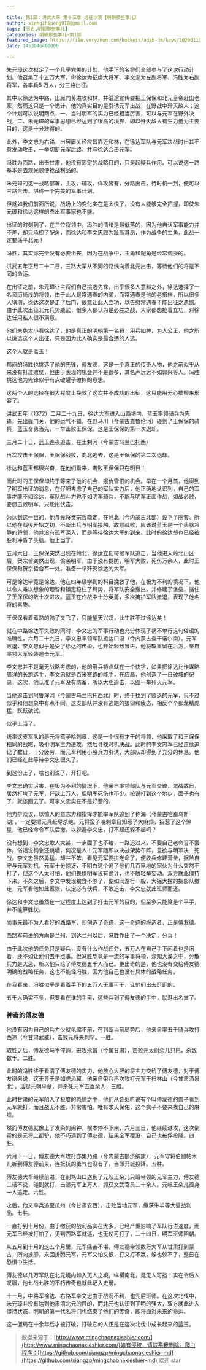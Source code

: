 ```yaml
---

title: 第1部：洪武大帝 第十五章 远征沙漠【明朝那些事儿】
author: xiangzhipeng918@gmail.com
tags: [历史,明朝那些事儿]
categories: 明朝那些事儿-第1部
featured_image: https://file.veryzhun.com/buckets/adsb-dm/keys/20200115-052154-xuggt9dny09gmm26.jpg
date: 1453046400000

---
```


    
朱元璋这次拟定了一个几乎完美的计划，他手下的名将们全部参与了这次行动计划。他召集了十五万大军，命徐达为征虏大将军、李文忠为左副将军、冯胜为右副将军，各率兵5 万人，分三路出征。
            
其中以徐达为中路，出雁门关进攻和林，并沿途宣传要把王保保和北元皇帝赶出老家，然而这只是一个诡计，他的真实目的是引诱元军出战，在野战中歼灭敌人；这个计划可以说明两点，一、当时明军的实力已经相当厉害，可以与元军在野外决战，二、朱元璋的军事思想已经达到了很高的境界，即以歼灭敌人有生力量为主要目的，这是十分难得的。
            
此外，李文忠为右路，出居庸关经应昌靠近和林，在徐达军队与元军决战时出其不意发动攻击，一举切断元军后路。并与徐达合击元军。
            
冯胜为西路，出击甘肃，他没有固定的战略目的，只是起疑兵作用。可以说这一路基本是去观光顺便抢战利品的。
            
朱元璋的这一战略部署，主攻，辅攻，佯攻皆有，分路出击，待时机一到，便可以三路合击。堪称一个完美的军事计划。
            
但就如我们前面所说，战场上的变化实在是太快了，没有人能够完全把握，即使朱元璋和徐达这样的杰出军事家也不能。
            
出征的时刻到了，在三位将领中，冯胜的情绪是最低落的，因为他自认军事能力并不差，却只承担了配角，而徐达和李文忠颇为趾高其昂，作为战争的主角，此战一定要荡平北元！
            
冯胜，其实你完全没有必要沮丧，因为在战争中，主角和配角是经常调换的。
            
洪武五年正月二十二日，三路大军从不同的路线向着北元出击，等待他们的将是不同的命运。
            
在出征之前，朱元璋让主将们自己挑选先锋，出乎很多人意料之外，徐达选择了一名资历尚浅的将领，由于此人是常遇春的内弟，而常遇春是他的老搭档，所以很多人猜测，徐达这次是走了后门，故意让此人立功，以告慰常遇春不能出征之遗憾。由于此次出征北元兵势威武，很多人都认为是必胜之战，大家都想抢着立功，对徐达任用私人很不满意。
            
他们未免太小看徐达了，他是真正的明朝第一名将，用兵如神，为人公正，他之所以挑选这个人出征，只是因为此人确实是最合适的人选。
            
这个人就是蓝玉！
            
郁闷的冯胜也挑选了他的先锋，傅友德，这是一个真正的传奇人物，他之前似乎从来没有打过败仗，但由于表现的机会并不是很多，其名声远远不如郭兴等人。冯胜挑选他为先锋似乎有点破罐子破摔的意思。
            
这两个人的选择在很大程度上挽救了这次并不成功的出征，这只能用无心插柳来形容了。
            
洪武五年（1372）二月二十九日，徐达大军进入山西境内，蓝玉率领骑兵为先锋，先出雁门关，他的运气不错，在野马川（今蒙古克鲁伦河）碰到了王保保的骑兵，蓝玉奋勇当先，一举击败王保保。这是王保保的第一次退却。
            
三月二十日，蓝玉连夜追击，在土剌河（今蒙古乌兰巴托西）
            
再次攻击王保保，王保保战败，向北逃去，这是王保保的第二次退却。
            
徐达和蓝玉都很兴奋，在他们看来，击败王保保只在明日！
            
而此时的王保保却终于等来了他的机会，报仇雪恨的机会。早在一个月前，他得到了明军出征的消息，在仔细考虑了自己的军队实力后，他正确地认识到，自己的军事才能不如徐达，军队战斗力也不如明军骑兵，不能与明军正面作战，如战必败，要想击败明军，只能用伏击。
            
为达到这一目的，他与元将贺宗哲商定，在岭北（今内蒙古北部）设下了圈套。所以他在战役开始之初，不断出兵与明军接触，故意战败，应该说蓝玉是一个头脑冷静的将领，他并没有孤军深入，而是等待徐达大军的到来。此时的徐达却也已经被胜利冲昏了头脑。他上当了。
            
五月六日，王保保突然出现在岭北，徐达立刻带领军队追击，当他进入岭北山区后，贺宗哲突然出现，偷袭明军，由于没有提防，明军大败，死伤万余人，此时王保保和贺宗哲合军一处，准备一举歼灭徐达的大军。
            
可是徐达毕竟是徐达，他在四年级学到的科目挽救了他，在极为不利的境况下，他以令人难以想象的理智和镇定稳住了局势，将军队安全撤出，并修建了堡垒，挡住了王保保的数十次进攻。蓝玉在作战中十分英勇，多次掩护军队撤退，表现了他名将的素质。
            
王保保看着煮熟的鸭子又飞了，只能望天兴叹，此生胜不过徐达矣！
            
就在中路徐达军失败的同时，李文忠的军事行动也充分体现了祸不单行这句俗语的准确性，六月二十九日，李文忠率领军队抵达口温（今内蒙古查干诺尔南），元军败退，李文忠似乎是受了徐达的传染，也开始轻敌冒进，他将辎重留在后方，亲自率领大军轻装追击元军。
            
李文忠并不是毫无战略考虑的，他的用兵特点就在一个快字，如果把徐达比作谋略周详的长跑选手，李文忠就是百米赛跑的能手，在应昌，他创造了一日破城的纪录，这次，他认准了元军没有防备，所以大胆追击，以图一举歼灭元军。
            
当他追击到阿鲁浑河（今蒙古乌兰巴托西北）时，终于找到了败退的元军，只不过似乎和他想象中有点不同。这支部队并没有逃跑的狼狈和疲态，相反个个都龙精虎猛，跃跃欲试。
            
似乎上当了。
            
统率这支军队的是元将蛮子哈刺章，这是一个很有才干的将领，他采取了和王保保相同的战略，吸引明军主力进攻，然后寻找时机决战。此时的李文忠军已经连续追记了数日，十分疲劳，而元军利用小股兵力引诱，大部队却得到了充分的休息。他们已经在此等待李文忠很久了。
            
到这份上了，啥也别说了，开打吧。
            
李文忠确实厉害，在极为不利的情况下，他亲自率领部队与元军交锋，激战数日，居然打垮了元军，歼敌上万人，但明军死伤也不少。按说打到这个地步，面子也有了，就该回去了。可李文忠实在不是好惹的。
            
他力排众议，以惊人的意志力和指挥才能率军队追到了称海（今蒙古哈腊乌斯湖），一定要把元兵赶尽杀绝，元将蛮子哈刺章自知惹了大麻烦，招惹了这个煞星，他已经命令军队后撤，以躲避李文忠，打不起还躲不起吗？
            
没有想到，李文忠欺人太甚，一点面子也不给，一路追过来，不要自己老命誓不罢休。俗话说狗急还跳墙，何况是人！元军随即以决战架势布阵，意欲与明军决一死战。李文忠虽然勇猛，却并不笨，看见元军要拼老命了，便收兵修建营垒，据险自守与元军对抗，元军十分惊讶，不明白这个追了他们几百里地的家伙为什么突然不打了，但这个人太可怕，他们畏惧明军设有诡计，也不敢轻举妄动。双方就此僵持下来。不久之后，李文中发现粮食不够了，便如同游行一般，大摇大摆的把部队撤走，元军看他如此嚣张，认定必有伏兵，不敢追击，李文忠就此班师而还。
            
徐达和李文忠虽然在一定程度上达到了打击元军的目的，但至多只能算是个平手，并不能算胜仗。
            
而事先最不为人看好的西路军，却创造了奇迹，这一奇迹的缔造者，正是傅友德。
            
西路军前进的方向是兰州，到达兰州以后，冯胜作出了一个决定，分兵！
            
由于此次他的任务只是疑兵，没有什么作战任务，五万人在自己手下闲着也是闲着，还不如让他们去干点事。但冯胜毕竟是一流的军事将领，深知大漠之中，分散兵力是大忌，所以他只给了傅友德五千人而已。更出奇的是，他也没有交给傅友德明确的战略任务，这也不能怪冯胜，因为他自己也没有具体的战略任务。
            
在我看来，冯胜似乎是看着手下的五万人无事可干，让他们出去逛逛的。
            
五千人确实不多，但要看在谁的手里，这些兵到了傅友德的手中，就逛出名堂了。
            

### 神奇的傅友德

            
他没有因为自己的兵力少就龟缩不前，在判断当前局势后，他亲自率五千骑兵攻打西凉（今甘肃武威），击败元将失刺罕。一胜。
            
取胜之后，傅友德马不停蹄，进攻永昌（今属甘肃），击败元太尉朵儿只巴，杀敌数千。二胜。
            
此时的冯胜终于看清了傅友德的实力，他放心大胆的将主力交给了傅友德，对于傅友德来说，这无异于是如虎添翼。他亲自带兵再次攻打元军于扫林山（今甘肃酒泉北），活捉元朝平章，并杀死元军五百余人，三胜。
            
此时甘肃的元军陷入了极度的恐慌之中，他们从各处听说有个叫傅友德的疯子看到元军就打，而且战无不胜，非常害怕。唯有求天保佑，这个疯子不要来找自己的麻烦。
            
然而傅友德就像上了发条的闹钟，根本停不下来，六月三日，他继续进攻，这次倒霉的是元将上都驴，他不巧遇到了傅友德，结果全军覆没，自己也被俘投降。四胜。
            
六月十一日，傅友德大军攻打亦集乃路（今内蒙古额济纳旗），元军守将伯颜帖木儿听到傅友德前来，连抵抗的勇气也没有了，当即开城投降。五胜。
            
傅友德大军继续前进，在别笃山口遇到了元岐王朵儿只班带领的元军主力，傅友德二话不说，碰到就打，击溃元军上万人，抓获文武官员二十余人。元岐王朵儿孤身一人逃走。六胜。
            
之后，他又率兵追至瓜州（今甘肃安西），击败当地元军，缴获牛羊等大量战利品。七胜。
            
一直打到十月份，由于缴获的战利品实在太多，已经严重影响了军队行进速度，而元军已经被打怕了，见到西路军就逃，也无仗可打了，二十四日，明军班师回朝。
            
从五月到十月的这五个月里，元军痛苦不堪，傅友德带领数万大军从甘肃打到蒙古，所向披靡，来回折腾元军，元军又怕又恨，打又打不赢，躲也躲不了，整日在恐惧中生活。
            
傅友德以几万军队在北元境内如入无人之境，纵横南北，竟无人可挡！实在令后人叹服，他七战七胜的不朽传奇也就此记入史册。
            
十一月，中路军徐达、右路军李文忠由于战况不利，也先后班师。在这次北伐中，朱元璋并没有达到他肃清北元的目的，而北元也认识到了明的强大，双方就此进入僵持状态，明朝的第一代名将们也结束了他们的传奇，即将面对未来的命运。
            
这一僵局在十余年后才被打破，打破它的人正是在这次北伐中成长起来的蓝玉。
            
> 数据来源于：[http://www.mingchaonaxieshier.com/](http://www.mingchaonaxieshier.com/)如有侵权，请联系我删除。爬虫程序：[https://github.com/xiangzp/mingchaonaxieshier-md](https://github.com/xiangzp/mingchaonaxieshier-md) 欢迎 star